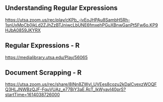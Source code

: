 ## Understanding Regular Expressions
https://utsa.zoom.us/rec/play/cKPb_-jvEoJHPAu8SambH5Rh-1snUxMpCb0jkLd2ZJhZzBTJnjwcLbUNE6fmxehPGuXBnwGanPt5Fw6o.KP9HJbA0859JKYRX

## Regular Expressions - R
https://medialibrary.utsa.edu/Play/56065

## Document Scrapping - R
https://utsa.zoom.us/rec/share/8INn8ZWvl_UVEes8cozu2kDalCvexzWOQFQ3HLJNWBzQJF-FquVUAz_e77BiY3aE.RcT_lkWyavI40prS?startTime=1614038726000
